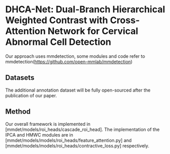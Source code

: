 # DHCA-Net: Dual-Branch Hierarchical Weighted Contrast with Cross-Attention Network for Cervical Abnormal Cell Detection
Our approach uses mmdetection, some modules and code refer to mmdetection(https://github.com/open-mmlab/mmdetection)

## Datasets
The additional annotation dataset will be fully open-sourced after the publication of our paper.

## Method

Our overall framework is implemented in [mmdet/models/roi_heads/cascade_roi_head]. The implementation of the IPCA and HMWC modules are in [mmdet/models/models/roi_heads/feature_attention.py] and [mmdet/models/models/roi_heads/contractive_loss.py] respectively.



